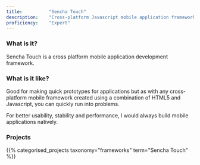 ```yaml
---
title: 			"Sencha Touch"
description: 	"Cross-platform Javascript mobile application framework."
proficiency:	"Expert"
---
```


### What is it?
Sencha Touch is a cross platform mobile application development framework.

### What is it like?
Good for making quick prototypes for applications but as with any cross-platform mobile framework created using a combination of HTML5 and Javascript, you can quickly run into problems.

For better usability, stability and performance, I would always build mobile applications natively.

### Projects
{{% categorised_projects taxonomy="frameworks" term="Sencha Touch" %}}